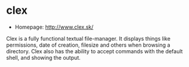 # clex

* Homepage: http://www.clex.sk/

Clex is a fully functional textual file-manager. It displays things like
 permissions, date of creation, filesize and others when browsing a
 directory. Clex also has the ability to accept commands with the default
 shell, and showing the output.
